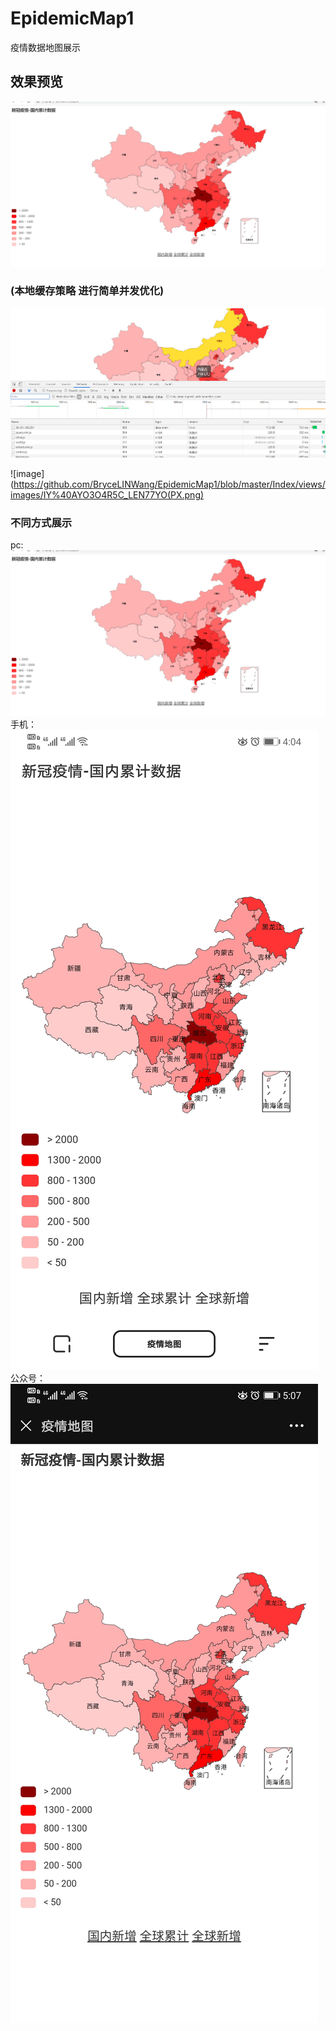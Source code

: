 # EpidemicMap1
疫情数据地图展示
## 效果预览
![image](https://github.com/BryceLINWang/EpidemicMap1/blob/master/Index/views/images/552DVSTO2Q0BM3CXL8ZTEQF.png)
### (本地缓存策略 进行简单并发优化)
![image](https://github.com/BryceLINWang/EpidemicMap1/blob/master/Index/views/images/2%24%7D1%5B%7DKCC%7B%407OK0AH9KTWXL.png)

![image](https://github.com/BryceLINWang/EpidemicMap1/blob/master/Index/views/images/IY%40AYO3O4R5C_LEN77YO(PX.png)
### 不同方式展示
pc:
![image](https://github.com/BryceLINWang/EpidemicMap1/blob/master/Index/views/images/552DVSTO2Q0BM3CXL8ZTEQF.png)
手机：
![image](https://github.com/BryceLINWang/EpidemicMap1/blob/master/Index/views/images/phone.jpg)
公众号：
![image](https://github.com/BryceLINWang/EpidemicMap1/blob/master/Index/views/images/Screenshot.jpg)
